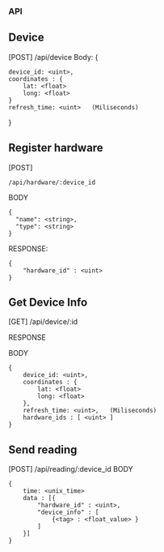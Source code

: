 ### API



## Device

[POST] /api/device
Body: {

    device_id: <uint>,
    coordinates : {
        lat: <float>
        long: <float>
    }
    refresh_time: <uint>   (Miliseconds)
}


## Register hardware

[POST]

`/api/hardware/:device_id`

BODY

```
{
  "name": <string>,
  "type": <string>
}                    
```

RESPONSE:

```
{
    "hardware_id" : <uint>
}
```


## Get Device Info

[GET] /api/device/:id

RESPONSE

BODY
```
{
    device_id: <uint>,
    coordinates : {
        lat: <float>
        long: <float>
    },
    refresh_time: <uint>,   (Miliseconds)
    hardware_ids : [ <uint> ]
}
```

## Send reading

[POST] /api/reading/:device_id
BODY
```
{
    time: <unix_time>
    data : [{
        "hardware_id" : <uint>,
        "device_info" : [
            {<tag> : <float_value> }
        ]
    }]
}
```

